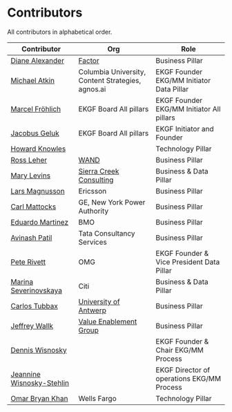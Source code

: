# Contributors

All contributors in alphabetical order.

| **Contributor**                                                                   | **Org**                                                                    | **Role**                                   |
|-----------------------------------------------------------------------------------|----------------------------------------------------------------------------|--------------------------------------------|
| [Diane Alexander](https://www.linkedin.com/in/diane-alexander-pmp-ssbb/)          | [Factor](https://factorfirm.com/)                                          | Business Pillar                            |
| [Michael Atkin](https://www.linkedin.com/in/matkin/)                              | Columbia University, Content Strategies, agnos.ai                          | EKGF Founder EKG/MM Initiator Data Pillar  |
| [Marcel Fröhlich](https://www.linkedin.com/in/marcel-fr%C3%B6hlich-648a043/)      | EKGF Board All pillars                                                     | EKGF Founder EKG/MM Initiator All pillars  |
| [Jacobus Geluk](author/jacobus-geluk)                                             | EKGF Board All pillars                                                     | EKGF Initiator and Founder                 | 
| [Howard Knowles](https://www.linkedin.com/in/howard-knowles-57815b6/)             |                                                                            | Technology Pillar                          |
| [Ross Leher](https://www.linkedin.com/in/ross-leher-4471971/)                     | [WAND](https://www.wandinc.com)                                            | Business Pillar                            |
| [Mary Levins](https://www.linkedin.com/in/marylevins/)                            | [Sierra Creek Consulting](http://www.sierracreekconsulting.com/)           | Business & Data Pillar                     |
| [Lars Magnusson](https://www.linkedin.com/in/larsmmagnusson/)                     | Ericsson                                                                   | Business Pillar                            |
| [Carl Mattocks](https://www.linkedin.com/in/carlmattocks/)                        | GE, New York Power Authority                                               | Business Pillar                            |
| [Eduardo Martinez](https://www.linkedin.com/in/jeduardomtz/)                      | BMO                                                                        | Business Pillar                            |
| [Avinash Patil](https://www.linkedin.com/in/avinash-patil-4229564/)               | Tata Consultancy Services                                                  | Business Pillar                            |
| [Pete Rivett](author/pete-rivett)                                                 | OMG                                                                        | EKGF Founder & Vice President Data Pillar  |
| [Marina Severinovskaya](https://www.linkedin.com/in/msls07/)                      | Citi                                                                       | Business & Data Pillar                     |
| [Carlos Tubbax](author/carlos-tubbax)                                             | [University of Antwerp](https://www.uantwerpen.be/en/staff/carlos-tubbax/) | Business Pillar                            |
| [Jeffrey Wallk](https://www.linkedin.com/in/jeffreywallk/)                        | [Value Enablement Group](https://www.enablingvalue.com)                    | Business Pillar                            |
| [Dennis Wisnosky](https://www.linkedin.com/in/denniswisnosky/)                    |                                                                            | EKGF Founder & Chair EKG/MM Process        |
| [Jeannine Wisnosky-Stehlin](https://www.linkedin.com/in/jeanninewisnoskystehlin/) |                                                                            | EKGF Director of operations EKG/MM Process |
| [Omar Bryan Khan](https://www.linkedin.com/in/omarbryankhan/)                     | Wells Fargo                                                                | Technology Pillar                          |
